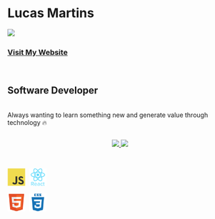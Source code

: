 
<div display="inline-block">
 <h1 align="left">Lucas Martins</h1> 
  <a target="_blank" href="https://www.linkedin.com/in/lucas-martins-30823017b/">
    <img src="https://img.shields.io/badge/-LinkedIn-%230077B5?style=for-the-badge&logo=linkedin&logoColor=white" target="_blank">
  </a>
 
 </br>
 <h3>
   <a href="https://my-website-amber-five.vercel.app/">
     Visit My Website
   </a>
  </h3>
</div>

</br>
<div display="inline-block">
 <h2 align="left">Software Developer</h2>
</div>

</br>
Always wanting to learn something new and generate value through technology 🔥

</br>

##
<p align="center">
<a href="https://github.com/lucasmv2205">
  <img height="180em" src="https://github-readme-stats.vercel.app/api?username=lucasmv2205&show_icons=true&theme=github_dark&hide_border=true&include_all_commits=true&count_private=true"/>
  <img height="180em" src="https://github-readme-stats.vercel.app/api/top-langs/?username=lucasmv2205&layout=compact&langs_count=16&theme=github_dark&hide_border=true"/>
</a>
</p>

</br>

<img src="https://github.com/devicons/devicon/blob/master/icons/javascript/javascript-original.svg" title="JavaScript" alt="JavaScript" width="40" height="40"/>&nbsp;
   <img src="https://github.com/devicons/devicon/blob/master/icons/react/react-original-wordmark.svg" title="React" alt="React" width="40" height="40"/>

  <img src="https://github.com/devicons/devicon/blob/master/icons/html5/html5-original.svg" title="HTML5" alt="HTML" width="40" height="40"/>&nbsp;
   <img src="https://github.com/devicons/devicon/blob/master/icons/css3/css3-plain-wordmark.svg"  title="CSS3" alt="CSS" width="40" height="40"/>
